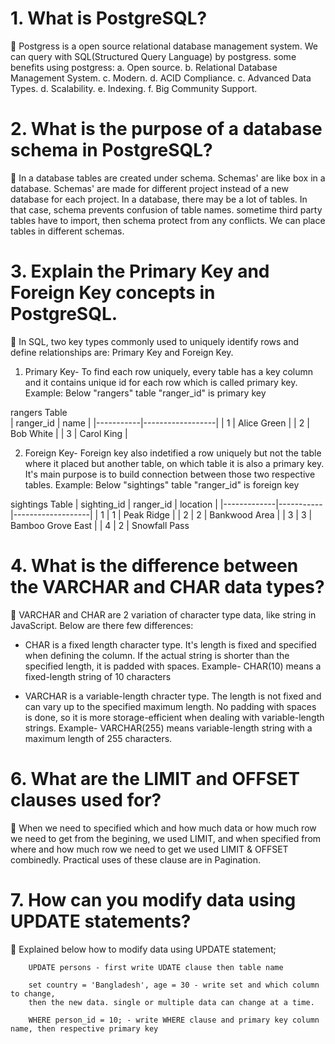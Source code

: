 


# 1. What is PostgreSQL?
🐆 Postgress is a open source relational database management system. We can query with SQL(Structured Query Language) by postgress. some benefits using postgress:
    a. Open source.
    b. Relational Database Management System.
    c. Modern.
    d. ACID Compliance.
    c. Advanced Data Types.
    d. Scalability.
    e. Indexing.
    f. Big Community Support.

# 2. What is the purpose of a database schema in PostgreSQL?
🐆 In a database tables are created under schema. Schemas' are like box in a database. Schemas' are made for different project instead of a new database for each project. In a database, there may be a lot of tables. In that case, schema prevents confusion of table names. sometime third party tables have to import, then schema protect from any conflicts. We can place tables in different schemas. 

# 3. Explain the Primary Key and Foreign Key concepts in PostgreSQL.
🐆 In SQL, two key types commonly used to uniquely identify rows and define relationships are: Primary Key and Foreign Key.
1. Primary Key- To find each row uniquely, every table has a key column and it contains unique id for each row which is called primary key. 
Example: Below "rangers" table "ranger_id" is primary key

rangers Table                          
| ranger_id | name             | 
|-----------|------------------|
| 1         | Alice Green      | 
| 2         | Bob White        | 
| 3         | Carol King       | 

2. Foreign Key- Foreign key also indetified a row uniquely but not the table where it placed but another table, on which table it is also a primary key. It's main purpose is to build connection between those two respective tables.
Example: Below "sightings" table "ranger_id" is foreign key

sightings Table
| sighting_id | ranger_id | location          | 
|-------------|-----------|-------------------|
| 1           | 1         | Peak Ridge        | 
| 2           | 2         | Bankwood Area     | 
| 3           | 3         | Bamboo Grove East | 
| 4           | 2         | Snowfall Pass


# 4. What is the difference between the VARCHAR and CHAR data types?
🐆 VARCHAR and CHAR are 2 variation of character type data, like string in JavaScript. Below are there few differences:

- CHAR is a fixed length character type. It's length is fixed and specified when defining the column. If the actual string is shorter than the specified length, it is padded with spaces. Example- CHAR(10) means a fixed-length string of 10 characters

- VARCHAR is a variable-length chracter type. The length is not fixed and can vary up to the specified maximum length. No padding with spaces is done, so it is more storage-efficient when dealing with variable-length strings. Example- VARCHAR(255) means variable-length string with a maximum length of 255 characters. 


# 6. What are the LIMIT and OFFSET clauses used for?
🐆 When we need to specified which and how much data or how much row we need to get from the begining, we used LIMIT, and when specified from where and how much row we need to get we used LIMIT & OFFSET combinedly. Practical uses of these clause are in Pagination.

# 7. How can you modify data using UPDATE statements?
🐆 Explained below how to modify data using UPDATE statement; 

        UPDATE persons - first write UDATE clause then table name

        set country = 'Bangladesh', age = 30 - write set and which column to change, 
        then the new data. single or multiple data can change at a time.

        WHERE person_id = 10; - write WHERE clause and primary key column name, then respective primary key
